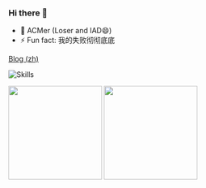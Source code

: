 ### Hi there 👋

- 🎈 ACMer (Loser and IAD😄)
- ⚡ Fun fact: 我的失败彻彻底底

[Blog (zh)](https://anak1st.github.io/blog)

![Skills](https://skillicons.dev/icons?i=github,c,cpp,cs,html,js,ts,css,py,md,bash,git,linux,vscode,electron,nodejs,react,vue,rust,wasm&perline=16)

<div>
<picture style="display:inline-block">
<source 
  srcset="https://github-readme-stats.vercel.app/api?username=anak1st&show_icons=true&theme=calm"
  media="(prefers-color-scheme: dark)"
/>
<source
  srcset="https://github-readme-stats.vercel.app/api?username=anak1st&show_icons=true"
  media="(prefers-color-scheme: light), (prefers-color-scheme: no-preference)"
/>
<img src="https://github-readme-stats.vercel.app/api?username=anak1st&show_icons=true" height="185px" />
</picture>

<picture style="display:inline-block">
<source 
  srcset="https://github-readme-stats.vercel.app/api/top-langs/?username=anak1st&layout=compact&langs_count=8&theme=calm"
  media="(prefers-color-scheme: dark)"
/>
<source
  srcset="https://github-readme-stats.vercel.app/api/top-langs/?username=anak1st&layout=compact&langs_count=8"
  media="(prefers-color-scheme: light), (prefers-color-scheme: no-preference)"
/>
<img src="https://github-readme-stats.vercel.app/api/top-langs/?username=anak1st&layout=compact&langs_count=8" height="185px" />
</picture>
</div>
